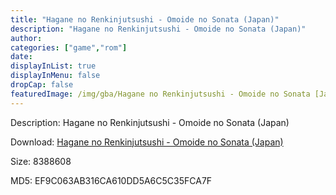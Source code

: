 ```yaml
---
title: "Hagane no Renkinjutsushi - Omoide no Sonata (Japan)"
description: "Hagane no Renkinjutsushi - Omoide no Sonata (Japan)"
author: 
categories: ["game","rom"]
date: 
displayInList: true
displayInMenu: false
dropCap: false
featuredImage: /img/gba/Hagane no Renkinjutsushi - Omoide no Sonata [Japan].jpg
---
```


Description: Hagane no Renkinjutsushi - Omoide no Sonata (Japan)

Download: <a style="text-decoration:underline;" href="https://mega.nz/#!vDZQzQzS!TQJIgHtf7O6gZY8dSXUa-XVdT8fXpySoz2M1TH4IloE" target = "_blank" rel = "nofollow" > Hagane no Renkinjutsushi - Omoide no Sonata (Japan)</a>

Size: 8388608

MD5: EF9C063AB316CA610DD5A6C5C35FCA7F

